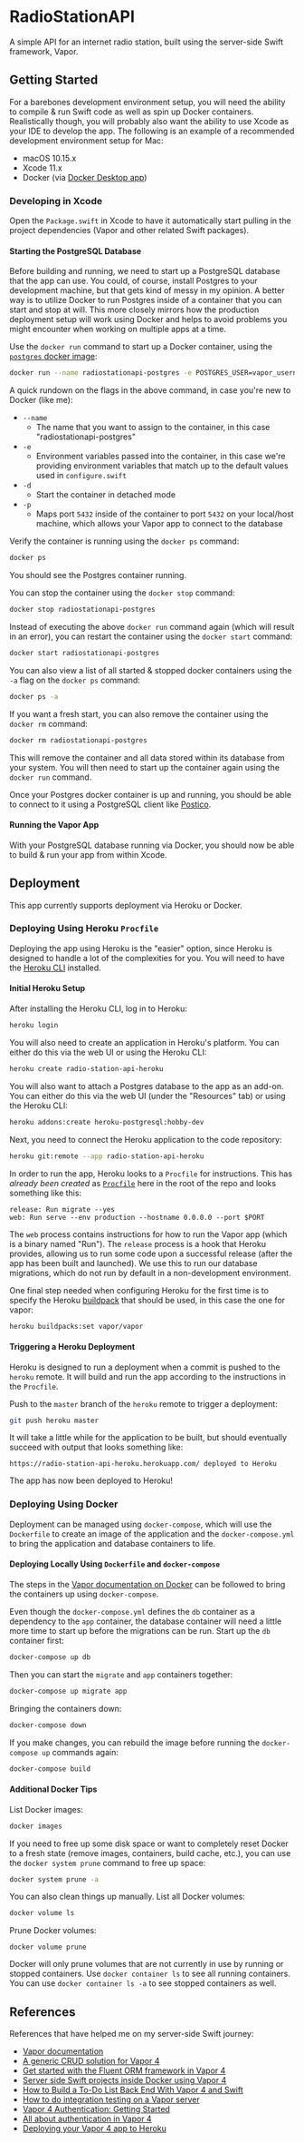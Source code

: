 # RadioStationAPI

A simple API for an internet radio station, built using the server-side Swift framework, Vapor.

## Getting Started

For a barebones development environment setup, you will need the ability to compile & run Swift code as well as spin up Docker containers. Realistically though, you will probably also want the ability to use Xcode as your IDE to develop the app. The following is an example of a recommended development environment setup for Mac:

* macOS 10.15.x
* Xcode 11.x
* Docker (via [Docker Desktop app](https://hub.docker.com/editions/community/docker-ce-desktop-mac))

### Developing in Xcode

Open the `Package.swift` in Xcode to have it automatically start pulling in the project dependencies (Vapor and other related Swift packages).

#### Starting the PostgreSQL Database

Before building and running, we need to start up a PostgreSQL database that the app can use. You could, of course, install Postgres to your development machine, but that gets kind of messy in my opinion. A better way is to utilize Docker to run Postgres inside of a container that you can start and stop at will. This more closely mirrors how the production deployment setup will work using Docker and helps to avoid problems you might encounter when working on multiple apps at a time.

Use the `docker run` command to start up a Docker container, using the [`postgres` docker image](https://hub.docker.com/_/postgres):

```bash
docker run --name radiostationapi-postgres -e POSTGRES_USER=vapor_username -e POSTGRES_PASSWORD=vapor_password -e POSTGRES_DB=vapor_database -d -p 5432:5432 postgres
```

A quick rundown on the flags in the above command, in case you're new to Docker (like me):

* `--name`
    * The name that you want to assign to the container, in this case "radiostationapi-postgres"
* `-e`
    * Environment variables passed into the container, in this case we're providing environment variables that match up to the default values used in `configure.swift`
* `-d`
    * Start the container in detached mode
*  `-p`
    * Maps port `5432` inside of the container to port `5432` on your local/host machine, which allows your Vapor app to connect to the database

Verify the container is running using the `docker ps` command:

```bash
docker ps
```

You should see the Postgres container running.

You can stop the container using the `docker stop` command:

```bash
docker stop radiostationapi-postgres
```

Instead of executing the above `docker run` command again (which will result in an error), you can restart the container using the `docker start` command:

```bash
docker start radiostationapi-postgres
```

You can also view a list of all started & stopped docker containers using the `-a` flag on the `docker ps` command:

```bash
docker ps -a
```

If you want a fresh start, you can also remove the container using the `docker rm` command:

```bash
docker rm radiostationapi-postgres
```

This will remove the container and all data stored within its database from your system. You will then need to start up the container again using the `docker run` command.

Once your Postgres docker container is up and running, you should be able to connect to it using a PostgreSQL client like [Postico](https://eggerapps.at/postico/).

#### Running the Vapor App

With your PostgreSQL database running via Docker, you should now be able to build & run your app from within Xcode.

## Deployment

This app currently supports deployment via Heroku or Docker.

### Deploying Using Heroku `Procfile`

Deploying the app using Heroku is the "easier" option, since Heroku is designed to handle a lot of the complexities for you. You will need to have the [Heroku CLI](https://devcenter.heroku.com/articles/heroku-cli) installed.

#### Initial Heroku Setup

After installing the Heroku CLI, log in to Heroku:

```bash
heroku login
```

You will also need to create an application in Heroku's platform. You can either do this via the web UI or using the Heroku CLI:

```bash
heroku create radio-station-api-heroku
```

You will also want to attach a Postgres database to the app as an add-on. You can either do this via the web UI (under the "Resources" tab) or using the Heroku CLI:

```bash
heroku addons:create heroku-postgresql:hobby-dev
```

Next, you need to connect the Heroku application to the code repository:

```bash
heroku git:remote --app radio-station-api-heroku
```

In order to run the app, Heroku looks to a `Procfile` for instructions. This has *already been created* as [`Procfile`](./Procfile) here in the root of the repo and looks something like this:

```
release: Run migrate --yes
web: Run serve --env production --hostname 0.0.0.0 --port $PORT
```

The `web` process contains instructions for how to run the Vapor app (which is a binary named "Run"). The `release` process is a hook that Heroku provides, allowing us to run some code upon a successful release (after the app has been built and launched). We use this to run our database migrations, which do not run by default in a non-development environment.

One final step needed when configuring Heroku for the first time is to specify the Heroku [buildpack](https://devcenter.heroku.com/articles/buildpacks) that should be used, in this case the one for vapor:

```bash
heroku buildpacks:set vapor/vapor
```

#### Triggering a Heroku Deployment

Heroku is designed to run a deployment when a commit is pushed to the `heroku` remote. It will build and run the app according to the instructions in the `Procfile`.

Push to the `master` branch of the `heroku` remote to trigger a deployment:

```bash
git push heroku master
```

It will take a little while for the application to be built, but should eventually succeed with output that looks something like:

```
https://radio-station-api-heroku.herokuapp.com/ deployed to Heroku
```

The app has now been deployed to Heroku!

### Deploying Using Docker

Deployment can be managed using `docker-compose`, which will use the `Dockerfile` to create an image of the application and the `docker-compose.yml` to bring the application and database containers to life.

#### Deploying Locally Using `Dockerfile` and `docker-compose`

The steps in the [Vapor documentation on Docker](https://docs.vapor.codes/4.0/deploy/docker/) can be followed to bring the containers up using `docker-compose`.

Even though the `docker-compose.yml` defines the `db` container as a dependency to the `app` container, the database container will need a little more time to start up before the migrations can be run. Start up the `db` container first:

```bash
docker-compose up db
```

Then you can start the `migrate` and `app` containers together:

```bash
docker-compose up migrate app
```

Bringing the containers down:

```bash
docker-compose down
```

If you make changes, you can rebuild the image before running the `docker-compose up` commands again:

```bash
docker-compose build
```

#### Additional Docker Tips

List Docker images:

```bash
docker images
```

If you need to free up some disk space or want to completely reset Docker to a fresh state (remove images, containers, build cache, etc.), you can use the `docker system prune` command to free up space:

```bash
docker system prune -a
```

You can also clean things up manually. List all Docker volumes:

```bash
docker volume ls
```

Prune Docker volumes:

```
docker volume prune
```

Docker will only prune volumes that are not currently in use by running or stopped containers. Use `docker container ls` to see all running containers. You can use `docker container ls -a` to see stopped containers as well.

## References

References that have helped me on my server-side Swift journey:

* [Vapor documentation](https://docs.vapor.codes/4.0/)
* [A generic CRUD solution for Vapor 4](https://theswiftdev.com/a-generic-crud-solution-for-vapor-4/)
* [Get started with the Fluent ORM framework in Vapor 4](https://theswiftdev.com/get-started-with-the-fluent-orm-framework-in-vapor-4/)
* [Server side Swift projects inside Docker using Vapor 4](https://theswiftdev.com/server-side-swift-projects-inside-docker-using-vapor-4/)
* [How to Build a To-Do List Back End With Vapor 4 and Swift](https://medium.com/better-programming/vapor-4-todo-backend-5035c9d7e295)
* [How to do integration testing on a Vapor server](https://losingfight.com/blog/2018/12/16/how-to-do-integration-testing-on-a-vapor-server/)
* [Vapor 4 Authentication: Getting Started](https://www.raywenderlich.com/9191035-vapor-4-authentication-getting-started)
* [All about authentication in Vapor 4](https://theswiftdev.com/all-about-authentication-in-vapor-4/)
* [Deploying your Vapor 4 app to Heroku](https://itnext.io/deploying-your-vapor-4-app-to-heroku-48b26f9f46cb)
